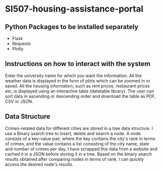 # SI507-housing-assistance-portal

## Python Packages to be installed separately 
- Flask
- Requests
- Plotly

## Instructions on how to interact with the system 
Enter the university name for which you want the information. All the weather data is displayed in the form of plots which can be zoomed in or saved. All the housing information, such as rent prices, restaurant prices etc, is displayed using an interactive table (datatable library). The user can sort data in ascending or descending order and download the table as PDF, CSV or JSON.  


## Data Structure

Crimes-related data for different cities are stored in a tree data structure. I use a Binary search tree to insert, delete and search a node. A node consists of a key-value pair, where the key contains the city's rank in terms of crimes, and the value contains a list consisting of the city name, state and number of crimes per day. I have scrapped this data from a website and cached it in a JSON before storing it in a tree. Based on the binary search results obtained after comparing nodes in terms of rank, I can quickly access the desired node's results.
